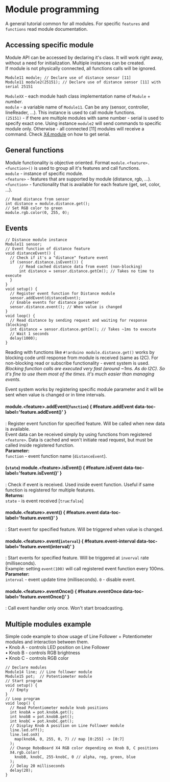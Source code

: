 # Module programming

A general tutorial common for all modules. For specific `features` and `functions` read module documentation.  

## Accessing specific module

Module API can be accessed by declaring it's class. It will work right away, without a need for initialization. Multiple instances can be created.  
If module is not physically connected, all functions calls will be ignored.  

```arduino
Module11 module; // Declare use of distance sensor [11]
Module11 module2(25151); // Declare use of distance sensor [11] with serial 25151
```
`ModuleXX` - each module hash class implementation name of `Module` + _number_.  
`module` - a variable name of `Module11`. Can be any (sensor, controller, lineReader, ...). This instance is used to call module functions.  
`(25151)` - if there are multiple modules with same number - serial is used to specify exact one. Using instance `module2` will send commands to specific module only. Otherwise - all connected [11] modules will receive a command. Check [X4.module](/roboboard-x4/module/) on how to get serial.  

## General functions

Module functionality is objective oriented. Format `module.<feature>.<function>()` is used to group all it's features and call functions.  
`module` - instance of specific module.  
`<feature>` - features that are supported by module (distance, rgb, ...).  
`<function>` - functionality that is available for each feature (get, set, color, ...).  

```arduino title="Communicating with module"
// Read distance from sensor
int distance = module.distance.get();
// Set RGB color to green
module.rgb.color(0, 255, 0);
```

## Events

```arduino title="Using event functionality"
// Distance module instance
Module11 sensor;
// Event function of distance feature
void distanceEvent() {
  // Check if it's a "distance" feature event
  if (sensor.distance.isEvent()) {
      // Read cached distance data from event (non-blocking)
      int distance = sensor.distance.getCm(); // Takes no time to execute
  }
}
void setup() {
  // Register event function for Distance module
  sensor.addEvent(distanceEvent);
  // Enable events for distance parameter
  sensor.distance.event(); // When value is changed
}
void loop() {
  // Read distance by sending request and waiting for response (blocking)
  int distance = sensor.distance.getCm(); // Takes ~1ms to execute
  // Wait 1 seconds
  delay(1000);
}
```

Reading with functions like `#!arduino module.distance.get()` works by blocking code until response from module is received (same as I2C). For non-blocking read or subscribe functionality - event system is used. _Blocking function calls are executed very fast (around ~1ms. As do I2C). So it's fine to use them most of the times. It's much easier than managing events._  

Event system works by registering specific module parameter and it will be sent when value is changed or in time intervals.  


#### module.<feature\>.addEvent(`function`) { #feature.addEvent data-toc-label='feature.addEvent()' }
: Register event function for specified feature. Will be called when new data is available.  
Event data can be received simply by using functions from registered `<feature>`. Data is cached and won't initiate read request, but must be called inside registered function.  
**Parameter:**  
`function` - event function name (`distanceEvent`).  

#### (`state`) module.<feature\>.isEvent() { #feature.isEvent data-toc-label='feature.isEvent()' }
: Check if event is received. Used inside event function. Useful if same function is registered for multiple features.  
**Returns:**  
`state` - is event received [`true`:`false`]  

#### module.<feature\>.event() { #feature.event data-toc-label='feature.event()' }
: Start event for specified feature. Will be triggered when value is changed.  

#### module.<feature\>.event(`interval`) { #feature.event-interval data-toc-label='feature.event(interval)' }
: Start events for specified feature. Will be triggered at `inverval` rate (milliseconds).  
Example: setting `event(100)` will call registered event function every 100ms.  
**Parameter:**  
`interval` - event update time (milliseconds). `0` - disable event.  

#### module.<feature\>.eventOnce() { #feature.eventOnce data-toc-label='feature.eventOnce()' }
: Call event handler only once. Won't start broadcasting.  

## Multiple modules example

Simple code example to show usage of Line Follower + Potentiometer modules and interaction between them.  
• Knob A - controls LED position on Line Follower  
• Knob B - controls RGB brightness  
• Knob C - controls RGB color  
```arduino
// Declare modules
Module14 line; // Line follower module
Module15 pot;  // Potentiometer module
// Start program
void setup() {
  // Empty
}
// Loop program
void loop() {
  // Read Potentiometer module knob positions
  int knobA = pot.knobA.get();
  int knobB = pot.knobB.get();
  int knobC = pot.knobC.get();
  // Display Knob A position on Line Follower module
  line.led.off();
  line.led.onX(
    map(knobA, 0, 255, 0, 7) // map [0:255] -> [0:7]
  );
  // Change RoboBoard X4 RGB color depending on Knob B, C positions
  X4.rgb.color(
    knobB, knobC, 255-knobC, 0 // alpha, reg, green, blue
  );
  // Delay 20 milliseconds
  delay(20);
}
```